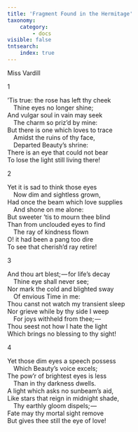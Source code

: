 ```yaml
---
title: 'Fragment Found in the Hermitage'
taxonomy:
    category:
        - docs
visible: false
tntsearch:
    index: true
---
```


<div class="author">Miss Vardill</div>

1  

’Tis true: the rose has left thy cheek  
&emsp;Thine eyes no longer shine;  
And vulgar soul in vain may seek  
&emsp;The charm so priz’d by mine:  
But there is one which loves to trace  
&emsp;Amidst the ruins of thy face,  
&emsp;Departed Beauty’s shrine:  
There is an eye that could not bear  
To lose the light still living there!  


2

Yet it is sad to think those eyes  
&emsp;Now dim and sightless grown,  
Had once the beam which love supplies  
&emsp;And shone on me alone:  
But sweeter ’tis to mourn thee blind  
Than from unclouded eyes to find  
&emsp;The ray of kindness flown  
O! it had been a pang too dire  
To see that cherish’d ray retire!  

3

And thou art blest; — for life’s decay  
&emsp;Thine eye shall never see;  
Nor mark the cold and blighted sway  
&emsp;Of envious Time in me:  
Thou canst not watch my transient sleep  
Nor grieve while by thy side I weep  
&emsp;For joys withheld from thee; —   
Thou seest not how I hate the light  
Which brings no blessing to thy sight!  

4

Yet those dim eyes a speech possess  
&emsp;Which Beauty’s voice excels;  
The pow’r of brightest eyes is less  
&emsp;Than in thy darkness dwells.  
A light which asks no sunbeam’s aid,  
Like stars that reign in midnight shade,  
&emsp;Thy earthly gloom dispels; —   
Fate may thy mortal sight remove  
But gives thee still the eye of love!